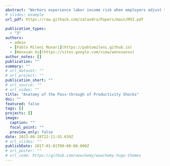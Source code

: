 ```yaml
---
abstract: "Workers experience labor income risk when employers adjust their hourly wages, hours worked, and their separation rates into unemployment in response to productivity shocks. Using French matched employer-employee data, we document how different employers adjust each of these margins for workers with different jobs, thus determining the earnings risk of their employees. We find that high-paying jobs adjust mainly hourly wages in response to changes in the unemployment rate, at 2.6 times that of low-paying ones. At the same time, low-paying jobs adjust primarily hours worked and separation rates. Adjusting hours worked at 40 times the semi-elasticity of high-paying jobs, and 10 times the semi-elasticity for separation rates. We develop an equilibrium labor market search model that incorporates dynamic contracts that allow firms to share risks with their workers through different margins. Firms share risks with workers using margins that are less costly to them, given their heterogeneous cost of creating vacancies and the job mobility of their workers. Consequently, government policies that aim to reduce labor income risk by targeting only one margin (e.g., minimum wage, hours restrictions, firing cost regulation) can be ineffective due to firms offloading risks into other margins."
# slides: example
url_pdf: https://raw.githack.com/zalandru/Papers/main/MXZ.pdf

publication_types:
  - "3"
authors:
  - admin
  - [Pablo Mileni Munari](https://pablomileni.github.io)
  - [Wenxuan Xu](https://sites.google.com/view/wenxuanxu)
author_notes: []
publication: ""
summary: ""
# url_dataset: ""
# url_project: ""
publication_short: ""
# url_source: ""
# url_video: ""
title: "Anatomy of the Pass-through of Productivity Shocks"
doi: ""
featured: false
tags: []
projects: []
image:
  caption: ""
  focal_point: ""
  preview_only: false
date: 2023-08-28T22:11:55.639Z
# url_slides: ""
publishDate: 2017-01-01T00:00:00.000Z
# url_poster: ""
# url_code: https://github.com/wowchemy/wowchemy-hugo-themes
---
```


